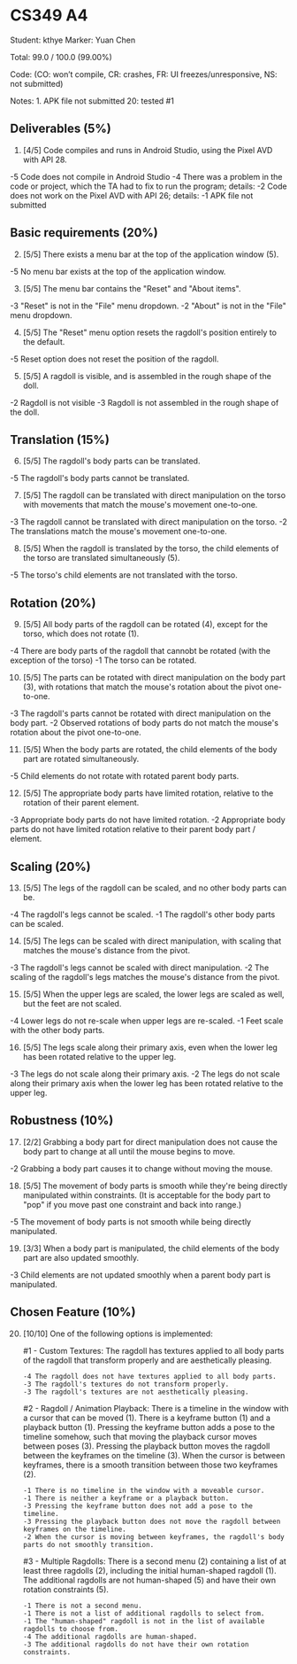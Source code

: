 # CS349 A4
Student: kthye
Marker: Yuan Chen


Total: 99.0 / 100.0 (99.00%)

Code:
(CO: won’t compile, CR: crashes, FR: UI freezes/unresponsive, NS: not submitted)


Notes:  1.  APK file not submitted  20: tested #1

## Deliverables (5%)

1. [4/5] Code compiles and runs in Android Studio, using the Pixel AVD with API 28.

-5 Code does not compile in Android Studio
-4 There was a problem in the code or project, which the TA had to fix to run the program; details:
-2 Code does not work on the Pixel AVD with API 26; details:
-1 APK file not submitted

## Basic requirements (20%)

2. [5/5] There exists a menu bar at the top of the application window (5).

-5 No menu bar exists at the top of the application window.

3. [5/5] The menu bar contains the "Reset" and "About items".

-3 "Reset" is not in the "File" menu dropdown.
-2 "About" is not in the "File" menu dropdown.

4. [5/5] The "Reset" menu option resets the ragdoll's position entirely to the default.

-5 Reset option does not reset the position of the ragdoll.

5. [5/5] A ragdoll is visible, and is assembled in the rough shape of the doll.

-2 Ragdoll is not visible
-3 Ragdoll is not assembled in the rough shape of the doll.

## Translation (15%)

6. [5/5] The ragdoll's body parts can be translated.

-5 The ragdoll's body parts cannot be translated.

7. [5/5] The ragdoll can be translated with direct manipulation on the torso with movements that match the mouse's movement one-to-one.

-3 The ragdoll cannot be translated with direct manipulation on the torso.
-2 The translations match the mouse's movement one-to-one.

8. [5/5] When the ragdoll is translated by the torso, the child elements of the torso are translated simultaneously (5).

-5 The torso's child elements are not translated with the torso.

## Rotation (20%)

9. [5/5] All body parts of the ragdoll can be rotated (4), except for the torso, which does not rotate (1).

-4 There are body parts of the ragdoll that cannobt be rotated (with the exception of the torso)
-1 The torso can be rotated.

10. [5/5] The parts can be rotated with direct manipulation on the body part (3), with rotations that match the mouse's rotation about the pivot one-to-one.

-3 The ragdoll's parts cannot be rotated with direct manipulation on the body part.
-2 Observed rotations of body parts do not match the mouse's rotation about the pivot one-to-one.

11. [5/5] When the body parts are rotated, the child elements of the body part are rotated simultaneously.

-5 Child elements do not rotate with rotated parent body parts.

12. [5/5] The appropriate body parts have limited rotation, relative to the rotation of their parent element.

-3 Appropriate body parts do not have limited rotation.
-2 Appropriate body parts do not have limited rotation relative to their parent body part / element.

## Scaling (20%)

13. [5/5] The legs of the ragdoll can be scaled, and no other body parts can be.

-4 The ragdoll's legs cannot be scaled.
-1 The ragdoll's other body parts can be scaled.


14. [5/5] The legs can be scaled with direct manipulation, with scaling that matches the mouse's distance from the pivot.

-3 The ragdoll's legs cannot be scaled with direct manipulation.
-2 The scaling of the ragdoll's legs matches the mouse's distance from the pivot.

15. [5/5] When the upper legs are scaled, the lower legs are scaled as well, but the feet are not scaled.

-4 Lower legs do not re-scale when upper legs are re-scaled.
-1 Feet scale with the other body parts.

16. [5/5] The legs scale along their primary axis, even when the lower leg has been rotated relative to the upper leg.

-3 The legs do not scale along their primary axis.
-2 The legs do not scale along their primary axis when the lower leg has been rotated relative to the upper leg.

## Robustness (10%)

17. [2/2] Grabbing a body part for direct manipulation does not cause the body part to change at all until the mouse begins to move.

-2 Grabbing a body part causes it to change without moving the mouse.

18. [5/5] The movement of body parts is smooth while they're being directly manipulated within constraints. (It is acceptable for the body part to "pop" if you move past one constraint and back into range.)

-5 The movement of body parts is not smooth while being directly manipulated.

19. [3/3] When a body part is manipulated, the child elements of the body part are also updated smoothly.

-3 Child elements are not updated smoothly when a parent body part is manipulated.

## Chosen Feature (10%)

20. [10/10] One of the following options is implemented:

    #1 - Custom Textures: The ragdoll has textures applied to all body parts of the ragdoll that transform properly and are aesthetically pleasing.

        -4 The ragdoll does not have textures applied to all body parts.
        -3 The ragdoll's textures do not transform properly.
        -3 The ragdoll's textures are not aesthetically pleasing.

    #2 - Ragdoll / Animation Playback: There is a timeline in the window with a cursor that can be moved (1). There is a keyframe button (1) and a playback button (1). Pressing the keyframe button adds a pose to the timeline somehow, such that moving the playback cursor moves between poses (3). Pressing the playback button moves the ragdoll between the keyframes on the timeline (3). When the cursor is between keyframes, there is a smooth transition between those two keyframes (2).

        -1 There is no timeline in the window with a moveable cursor.
        -1 There is neither a keyframe or a playback button.
        -3 Pressing the keyframe button does not add a pose to the timeline.
        -3 Pressing the playback button does not move the ragdoll between keyframes on the timeline.
        -2 When the cursor is moving between keyframes, the ragdoll's body parts do not smoothly transition.

    #3 - Multiple Ragdolls: There is a second menu (2) containing a list of at least three ragdolls (2), including the initial human-shaped ragdoll (1). The additional ragdolls are not human-shaped (5) and have their own rotation constraints (5).

        -1 There is not a second menu.
        -1 There is not a list of additional ragdolls to select from.
        -1 The "human-shaped" ragdoll is not in the list of available ragdolls to choose from.
        -4 The additional ragdolls are human-shaped.
        -3 The additional ragdolls do not have their own rotation constraints.